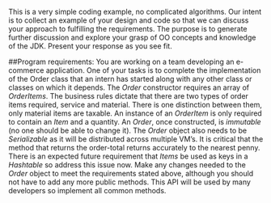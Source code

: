 This is a very simple coding example, no complicated algorithms. Our intent is to collect an example of your design and code so that we can discuss your approach to fulfilling the requirements. The purpose is to generate further discussion and explore your grasp of OO concepts and knowledge of the JDK. Present your response as you see fit.

##Program requirements:
 You are working on a team developing an e-commerce application. One of your tasks is to complete the implementation of the Order class that an intern has started along with any other class or classes on which it depends. The *Order* constructor requires an array of *OrderItems*. The business rules dictate that there are two types of order items required, service and material. There is one distinction between them, only material items are taxable. An instance of an *OrderItem* is only required to contain an *Item* and a quantity. An *Order*, once constructed, is _immutable_ (no one should be able to change it). The *Order* object also needs to be *Serializable* as it will be distributed across multiple VM’s. It is critical that the method that returns the order-total returns accurately to the nearest penny. There is an expected future requirement that *Items* be used as keys in a _Hashtable_ so address this issue now. Make any changes needed to the *Order* object to meet the requirements stated above, although you should not have to add any more public methods. This API will be used by many developers so implement all common methods.